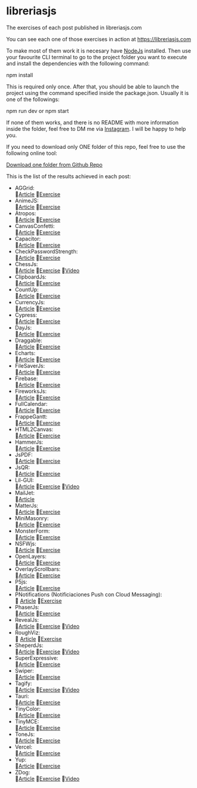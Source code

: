 # libreriasjs

The exercises of each post published in libreriasjs.com

You can see each one of those exercises in action at https://libreriasjs.com

To make most of them work it is necesary have [NodeJs](https://nodejs.org/en/) installed.
Then use your favourite CLI terminal to go to the project folder you want to execute and install the dependencies with the following command:

npm install

This is required only once. After that, you should be able to launch the project using the command specified inside the package.json. Usually it is one of the followings:

npm run dev or npm start

If none of them works, and there is no README with more information inside the folder, feel free to DM me via [Instagram](https://www.instagram.com/libreriasjs/). I will be happy to help you.

If you need to download only ONE folder of this repo, feel free to use the following online tool:

[Download one folder from Github Repo](https://download-directory.github.io/)

This is the list of the results achieved in each post:

- AGGrid: \
  📃[Article](https://libreriasjs.com/libreria-javascript-crear-tablas-dinamicas-aggrid/) 🚀[Exercise](https://libreriasjs.com/exercises/aggrid/)
- AnimeJS: \
  📃[Article](https://libreriasjs.com/libreria-javascript-animaciones-animejs/) 🚀[Exercise](https://libreriasjs.com/exercises/anime-js/)
- Atropos: \
  📃[Article](https://libreriasjs.com/libreria-javascript-parallax-atropos/) 🚀[Exercise](https://codepen.io/Danivalldo/pen/yLzbeQg)
- CanvasConfetti: \
  📃[Article](https://libreriasjs.com/libreria-javascript-efecto-confeti-canvas-confetti/) 🚀[Exercise](https://libreriasjs.com/exercises/canvas-confetti/)
- Capacitor: \
  📃[Article](https://libreriasjs.com/libreria-javascript-apps-multiplataforma-capacitor/) 🚀[Exercise](https://libreriasjs.com/exercises/spent-tracker/index.html)
- CheckPasswordStrength: \
  📃[Article](https://libreriasjs.com/libreria-javascript-contrasenacheck-password-strength/) 🚀[Exercise](https://libreriasjs.com/exercises/check-password-strength/)
- ChessJs: \
  📃[Article](https://libreriasjs.com/libreria-javascript-ajedrez-chessjs/) 🚀[Exercise](https://libreriasjs.com/exercises/chessjs/) 🎥[Vídeo](https://youtu.be/PMuzqWowKhM)
- ClipboardJs: \
  📃[Article](https://libreriasjs.com/libreria-javascript-copiar-portapapeles-clipboardjs/) 🚀[Exercise](https://libreriasjs.com/exercises/clipboard/)
- CountUp: \
  📃[Article](https://libreriasjs.com/libreria-javascript-efecto-contador-countup/) 🚀[Exercise](https://codepen.io/Danivalldo/pen/oNGWwVW)
- CurrencyJs: \
  📃[Article](https://libreriasjs.com/libreria-javascript-formatear-divisas-currencyjs/) 🚀[Exercise](https://libreriasjs.com/exercises/currencyjs/)
- Cypress: \
  📃[Article](https://libreriasjs.com/libreria-javascript-crear-tests-e2e-cypress/) 🚀[Exercise](https://github.com/Danivalldo/libreriasjs/tree/master/cypress/cypress/e2e)
- DayJs: \
  📃[Article](https://libreriasjs.com/libreria-javascript-fechas-dayjs/) 🚀[Exercise](https://codepen.io/Danivalldo/pen/NWajGoo)
- Draggable: \
  📃[Article](https://libreriasjs.com/libreria-javascript-drag-and-drop-draggable/) 🚀[Exercise](https://codepen.io/Danivalldo/pen/NWajvWJ)
- Echarts: \
  📃[Article](https://libreriasjs.com/libreria-javascript-crear-graficos-y-visualizacion-datos-echarts/) 🚀[Exercise](https://libreriasjs.com/exercises/echarts/)
- FileSaverJs: \
  📃[Article](https://libreriasjs.com/libreria-javascript-descargar-archivos-filesaver/) 🚀[Exercise](https://libreriasjs.com/exercises/file-saver/)
- Firebase: \
  📃[Article](https://libreriasjs.com/crear-aplicaciones-fullstack-javascript-firebase/) 🚀[Exercise](https://libreriasjs.com/exercises/firebase/)
- FireworksJs: \
  📃[Article](https://libreriasjs.com/libreria-javascript-efecto-fuegos-artificiales-fireworksjs/) 🚀[Exercise](https://libreriasjs.com/exercises/fireworksjs/)
- FullCalendar: \
  📃[Article](https://libreriasjs.com/libreria-javascript-crear-calendarios-eventos-fullcalendar/) 🚀[Exercise](https://libreriasjs.com/exercises/fullcalendar/)
- FrappeGantt: \
  📃[Article](https://libreriasjs.com/libreria-javascript-crear-diagramas-gantt-frappe-gantt/) 🚀[Exercise](https://libreriasjs.com/exercises/frappe-gantt/)
- HTML2Canvas: \
  📃[Article](https://libreriasjs.com/libreria-javascript-captura-pantalla-html-2-canvas/) 🚀[Exercise](https://libreriasjs.com/exercises/html2canvas/)
- HammerJs: \
  📃[Article](https://libreriasjs.com/libreria-javascript-interacciones-hammerjs/) 🚀[Exercise](https://codepen.io/Danivalldo/pen/abLWyOp)
- JsPDF: \
  📃[Article](https://libreriasjs.com/libreria-javascript-crear-pdf-jspdf/) 🚀[Exercise](https://libreriasjs.com/exercises/js-pdf/)
- JsQR: \
  📃[Article](https://libreriasjs.com/libreria-javascript-crear-y-leer-qrs-qrcode-y-jsqr/) 🚀[Exercise](https://libreriasjs.com/exercises/jsqr/)
- Lil-GUI: \
  📃[Article](https://libreriasjs.com/libreria-javascript-interfaces-lil-gui/) 🚀[Exercise](https://codepen.io/Danivalldo/pen/oNGWXKX) 🎥[Video](https://youtu.be/Wp8UOe_FSsE)
- MailJet: \
  📃[Article](https://libreriasjs.com/enviar-correos-electronicos-con-nodejs-y-mailjet/)
- MatterJs: \
  📃[Article](https://libreriasjs.com/libreria-javascript-simular-fisicas-2d-matterjs/) 🚀[Exercise](https://libreriasjs.com/exercises/matterjs/)  
- MiniMasonry: \
  📃[Article](https://libreriasjs.com/libreria-javascript-crear-layouts-mini-masonry/) 🚀[Exercise](https://libreriasjs.com/exercises/mini-masonry/)
- MonsterForm: \
  📃[Article](https://libreriasjs.com/crear-formularios-de-miedo-para-halloween-con-css-y-javascript/) 🚀[Exercise](https://libreriasjs.com/exercises/monster-form/)
- NSFWjs: \
  📃[Article](https://libreriasjs.com/libreria-javascript-detectar-y-filtrar-imagenes-desnudos-nsfwjs/) 🚀[Exercise](https://libreriasjs.com/exercises/nsfwjs/)
- OpenLayers: \
  📃[Article](https://libreriasjs.com/libreria-javascript-mapas-openlayers/) 🚀[Exercise](https://libreriasjs.com/exercises/open-layers/)
- OverlayScrollbars: \
  📃[Article](https://libreriasjs.com/libreria-javascript-personalizar-barras-scroll-overlay-scrollbars/) 🚀[Exercise](https://libreriasjs.com/exercises/overlay-scrollbars/)
- P5js: \
  📃[Article](https://libreriasjs.com/libreria-javascript-arte-p5js/) 🚀[Exercise](https://libreriasjs.com/exercises/p5js/)
- PNotifications (Notificiaciones Push con Cloud Messaging): \
  📃 [Article](https://libreriasjs.com/notificaciones-push-javascript-cloud-messaging/) 🚀[Exercise](https://github.com/Danivalldo/libreriasjs/tree/master/PNotifications)
- PhaserJs: \
  📃[Article](https://libreriasjs.com/libreria-javascript-crear-videojuegos-phaser/) 🚀[Exercise](https://libreriasjs.com/exercises/phaser/)
- RevealJs: \
  📃[Article](https://libreriasjs.com/libreria-javascript-presentaciones-revealjs/) 🚀[Exercise](https://libreriasjs.com/exercises/revealjs/#/) 🎥[Video](https://youtu.be/YxE1EsWzPZM)
- RoughViz: \
  📃 [Article](https://libreriasjs.com/libreria-javascript-crear-graficos-roughviz/) 🚀[Exercise](https://libreriasjs.com/exercises/roughviz/)
- SheperdJs: \
  📃[Article](https://libreriasjs.com/libreria-javascript-guia-usuarios-shepherdjs/) 🚀[Exercise](https://libreriasjs.com/exercises/shepherdjs/) 🎥[Video](https://youtu.be/V_-OS3ttiHg)
- SuperExpressive: \
  📃[Article](https://libreriasjs.com/libreria-javascript-regex-superexpressive/) 🚀[Exercise](https://libreriasjs.com/exercises/super-expressive/)
- Swiper: \
  📃[Article](https://libreriasjs.com/libreria-javascript-crear-sliders-swiper/) 🚀[Exercise](https://libreriasjs.com/exercises/swiper)
- Tagify: \
  📃[Article](https://libreriasjs.com/libreria-javascript-tags-tagify/) 🚀[Exercise](https://libreriasjs.com/exercises/tagify/) 🎥[Video](https://youtu.be/1LWeuH1t4wY)
- Tauri: \
  📃[Article](https://libreriasjs.com/libreria-javascript-aplicaciones-escritorio-tauri/) 🚀[Exercise](https://libreriasjs.com/exercises/tauri/index.html)
- TinyColor: \
  📃[Article](https://libreriasjs.com/libreria-javascript-controlar-colores-tiny-color/) 🚀[Exercise](https://codepen.io/Danivalldo/pen/ZEXKQYb)
- TinyMCE: \
  📃[Article](https://libreriasjs.com/libreria-javascript-crear-editor-texto-enriquecido-tinymce/) 🚀[Exercise](https://libreriasjs.com/exercises/tinymce/)
- ToneJs: \
  📃[Article](https://libreriasjs.com/libreria-javascript-crear-muscia-electronica-tonejs/) 🚀[Exercise](https://libreriasjs.com/exercises/tonejs/)
- Vercel: \
  📃[Article](https://libreriasjs.com/publicar-proyectos-frontend-javascript-vercel/) 🚀[Exercise](https://libreriasjsverceldeploy.vercel.app/)
- Yup: \
  📃[Article](https://libreriasjs.com/libreria-javascript-validar-formularios-yup/) 🚀[Exercise](https://libreriasjs.com/exercises/yup/)
- ZDog: \
  📃[Article](https://libreriasjs.com/libreria-javascript-diseno-3d-zdog/) 🚀[Exercise](https://libreriasjs.com/exercises/zdog/) 🎥[Video](https://youtu.be/zV8gCrSxbJg)

